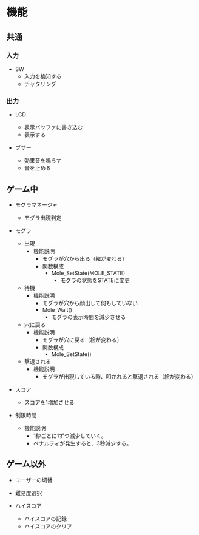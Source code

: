 # 機能

## 共通

### 入力

- SW
  - 入力を検知する
  - チャタリング

### 出力

- LCD
  - 表示バッファに書き込む
  - 表示する

- ブザー
  - 効果音を鳴らす
  - 音を止める



## ゲーム中

- モグラマネージャ
  - モグラ出現判定

- モグラ
  - 出現
    - 機能説明
      - モグラが穴から出る（絵が変わる）
      - 関数構成
        - Mole_SetState(MOLE_STATE)
          - モグラの状態をSTATEに変更
  - 待機
    - 機能説明
      - モグラが穴から顔出して何もしていない
      - Mole_Wait()
        - モグラの表示時間を減少させる
  - 穴に戻る
    - 機能説明
      - モグラが穴に戻る（絵が変わる）
      - 関数構成
        - Mole_SetState()
  - 撃退される
    - 機能説明
      - モグラが出現している時、叩かれると撃退される（絵が変わる）

- スコア
  - スコアを1増加させる

- 制限時間
  - 機能説明
    - 1秒ごとに1ずつ減少していく。
    - ペナルティが発生すると、3秒減少する。

## ゲーム以外

- ユーザーの切替
- 難易度選択

- ハイスコア
  - ハイスコアの記録
  - ハイスコアのクリア
